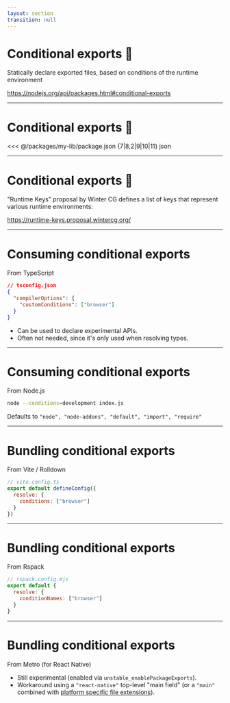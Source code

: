 ```yaml
---
layout: section
transition: null
---
```


# Conditional exports 💙

Statically declare exported files, based on conditions of the runtime environment

https://nodejs.org/api/packages.html#conditional-exports

<!--
Instead, you want to turn the import around and have runtime specific entrypoints which import and use common code.

Instead of single shared entrypoint, you want to statically declare the files you export, based on conditions of the runtime environment.

Show of hands, who already knows about conditional exports?

-->

---

# Conditional exports 💙

<<< @/packages/my-lib/package.json {7|8,2|9|10|11} json

<!--
You can use "conditional exports" via the "exports" key in your "package.json".

[click] Using a dot, we declare the exports for the package root - this takes precedence over any "main" field.
[click] We can tell TypeScript where the types for this package is located.
[click] We can tell Node.js what file it's supposed to load.
[click] We can tell a bundler, what file it's supposed to include when bundling for the web.

-->

---

# Conditional exports 💙

"Runtime Keys" proposal by Winter CG defines a list of keys that represent various runtime environments:

https://runtime-keys.proposal.wintercg.org/

---

# Consuming conditional exports

From TypeScript

```json {4} 
// tsconfig.json
{
  "compilerOptions": {
    "customConditions": ["browser"]
  }
}
```

<!-- See https://www.typescriptlang.org/tsconfig/#customConditions -->

- Can be used to declare experimental APIs.
- Often not needed, since it's only used when resolving types.

---

# Consuming conditional exports

From Node.js

```bash
node --conditions=development index.js
```

Defaults to `"node", "node-addons", "default", "import", "require"`

<!-- See https://nodejs.org/api/packages.html#resolving-user-conditions -->

---

# Bundling conditional exports

From Vite / Rolldown

```javascript
// vite.config.ts
export default defineConfig({
  resolve: {
    conditions: ["browser"]
  }
})
```

<!-- See https://v3.vitejs.dev/config/shared-options.html#resolve-conditions -->

---

# Bundling conditional exports

From Rspack

```javascript
// rspack.config.mjs
export default {
  resolve: {
    conditionNames: ["browser"]
  }
}
```

---

<!-- See https://rspack.dev/config/resolve#resolveconditionnames -->

# Bundling conditional exports

From Metro (for React Native)

- Still experimental (enabled via `unstable_enablePackageExports`).
- Workaround using a `"react-native"` top-level "main field" (or a `"main"` combined with [platform specific file extensions](https://reactnative.dev/docs/platform-specific-code)).
